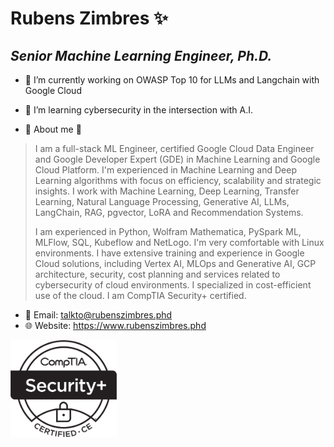 # Rubens Zimbres ✨

## _Senior Machine Learning Engineer, Ph.D._

- 🔭 I’m currently working on OWASP Top 10 for LLMs and Langchain with Google Cloud

- 🚀 I’m learning cybersecurity in the intersection with A.I.

- 👾 About me 👾
> I am a full-stack ML Engineer, certified Google Cloud Data Engineer and Google Developer Expert
> (GDE) in Machine Learning and Google Cloud Platform. I'm experienced in Machine Learning and
> Deep Learning algorithms with focus on efficiency, scalability and strategic insights. I work with
> Machine Learning, Deep Learning, Transfer Learning, Natural Language Processing, Generative
> AI, LLMs, LangChain, RAG, pgvector, LoRA and Recommendation Systems.
>    
> I am experienced in Python, Wolfram Mathematica, PySpark ML, MLFlow, SQL, Kubeflow and
> NetLogo. I'm very comfortable with Linux environments. I have extensive training and experience
> in Google Cloud solutions, including Vertex AI, MLOps and Generative AI, GCP architecture,
> security, cost planning and services related to cybersecurity of cloud environments. I specialized
> in cost-efficient use of the cloud. I am CompTIA Security+ certified.
  
- 📧 Email: talkto@rubenszimbres.phd
- 🌐 Website: https://www.rubenszimbres.phd

<img src=https://github.com/RubensZimbres/RubensZimbres/blob/main/SecurityPlus%20Logo%20Certified%20CE%20Black.png alt="SecurityPlus Logo" style="width: 170px; height: auto;">
